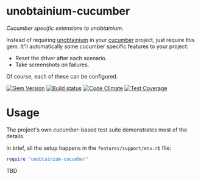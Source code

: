 # unobtainium-cucumber
*Cucumber specific extensions to unobtainium.*

Instead of requiring [unobtainium](https://github.com/jfinkhaeuser/unobtainium)
in your [cucumber](https://cucumber.io/) project, just require this gem. It'll
automatically some cucumber specific features to your project:

- Reset the driver after each scenario.
- Take screenshots on failures.

Of course, each of these can be configured.

[![Gem Version](https://badge.fury.io/rb/unobtainium-cucumber.svg)](https://badge.fury.io/rb/unobtainium-cucumber)
[![Build status](https://travis-ci.org/jfinkhaeuser/unobtainium-cucumber.svg?branch=master)](https://travis-ci.org/jfinkhaeuser/unobtainium-cucumber)
[![Code Climate](https://codeclimate.com/github/jfinkhaeuser/unobtainium-cucumber/badges/gpa.svg)](https://codeclimate.com/github/jfinkhaeuser/unobtainium-cucumber)
[![Test Coverage](https://codeclimate.com/github/jfinkhaeuser/unobtainium-cucumber/badges/coverage.svg)](https://codeclimate.com/github/jfinkhaeuser/unobtainium-cucumber/coverage)

# Usage

The project's own *cucumber*-based test suite demonstrates most of the details.

In brief, all the setup happens in the `features/support/env.rb` file:

```ruby
require "unobtainium-cucumber"
```

TBD

